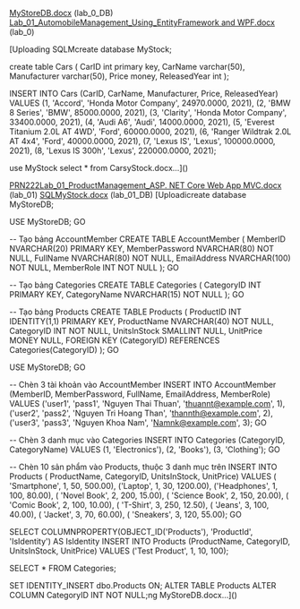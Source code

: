 [MyStoreDB.docx](https://github.com/user-attachments/files/20734935/MyStoreDB.docx) (lab_0_DB)
[Lab_01_AutomobileManagement_Using_EntityFramework and WPF.docx](https://github.com/user-attachments/files/20350109/Lab_01_AutomobileManagement_Using_EntityFramework.and.WPF.docx) (lab_0)

[Uploading SQLMcreate database MyStock;

create table Cars (
	CarID int primary key,
	CarName varchar(50),
	Manufacturer varchar(50),
	Price money,
	ReleasedYear int
);

INSERT INTO Cars (CarID, CarName, Manufacturer, Price, ReleasedYear) VALUES
(1, 'Accord', 'Honda Motor Company', 24970.0000, 2021),
(2, 'BMW 8 Series', 'BMW', 85000.0000, 2021),
(3, 'Clarity', 'Honda Motor Company', 33400.0000, 2021),
(4, 'Audi A6', 'Audi', 14000.0000, 2021),
(5, 'Everest Titanium 2.0L AT 4WD', 'Ford', 60000.0000, 2021),
(6, 'Ranger Wildtrak 2.0L AT 4x4', 'Ford', 40000.0000, 2021),
(7, 'Lexus IS', 'Lexus', 100000.0000, 2021),
(8, 'Lexus IS 300h', 'Lexus', 220000.0000, 2021);

use MyStock
select * from CarsyStock.docx…]()

[PRN222Lab_01_ProductManagement_ASP. NET Core Web App MVC.docx](https://github.com/user-attachments/files/20734909/PRN222Lab_01_ProductManagement_ASP.NET.Core.Web.App.MVC.docx) (lab_01)
[SQLMyStock.docx](https://github.com/user-attachments/files/20734933/SQLMyStock.docx) (lab_01_DB)
[Uploadicreate database MyStoreDB;

USE MyStoreDB;
GO

-- Tạo bảng AccountMember
CREATE TABLE AccountMember (
    MemberID NVARCHAR(20) PRIMARY KEY,
    MemberPassword NVARCHAR(80) NOT NULL,
    FullName NVARCHAR(80) NOT NULL,
    EmailAddress NVARCHAR(100) NOT NULL,
    MemberRole INT NOT NULL
);
GO

-- Tạo bảng Categories
CREATE TABLE Categories (
    CategoryID INT PRIMARY KEY,
    CategoryName NVARCHAR(15) NOT NULL
);
GO

-- Tạo bảng Products
CREATE TABLE Products (
    ProductID INT IDENTITY(1,1) PRIMARY KEY,
    ProductName NVARCHAR(40) NOT NULL,
    CategoryID INT NOT NULL,
    UnitsInStock SMALLINT NULL,
    UnitPrice MONEY NULL,
    FOREIGN KEY (CategoryID) REFERENCES Categories(CategoryID)
);
GO

USE MyStoreDB;
GO

-- Chèn 3 tài khoản vào AccountMember
INSERT INTO AccountMember (MemberID, MemberPassword, FullName, EmailAddress, MemberRole) VALUES
('user1', 'pass1', 'Nguyen Thai Thuan', 'thuannt@example.com', 1),
('user2', 'pass2', 'Nguyen Tri Hoang Than', 'thannth@example.com', 2),
('user3', 'pass3', 'Nguyen Khoa Nam', 'Namnk@example.com', 3);
GO

-- Chèn 3 danh mục vào Categories
INSERT INTO Categories (CategoryID, CategoryName) VALUES
(1, 'Electronics'),
(2, 'Books'),
(3, 'Clothing');
GO

-- Chèn 10 sản phẩm vào Products, thuộc 3 danh mục trên
INSERT INTO Products ( ProductName, CategoryID, UnitsInStock, UnitPrice) VALUES
( 'Smartphone', 1, 50, 500.00),
('Laptop', 1, 30, 1200.00),
('Headphones', 1, 100, 80.00),
( 'Novel Book', 2, 200, 15.00),
( 'Science Book', 2, 150, 20.00),
( 'Comic Book', 2, 100, 10.00),
( 'T-Shirt', 3, 250, 12.50),
( 'Jeans', 3, 100, 40.00),
( 'Jacket', 3, 70, 60.00),
( 'Sneakers', 3, 120, 55.00);
GO

SELECT COLUMNPROPERTY(OBJECT_ID('Products'), 'ProductId', 'IsIdentity') AS IsIdentity
INSERT INTO Products (ProductName, CategoryID, UnitsInStock, UnitPrice) VALUES
('Test Product', 1, 10, 100);

SELECT * FROM Categories;


SET IDENTITY_INSERT dbo.Products ON;
ALTER TABLE Products
ALTER COLUMN CategoryID INT NOT NULL;ng MyStoreDB.docx…]()

